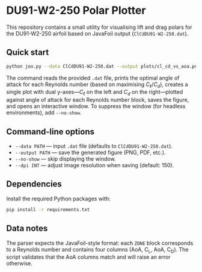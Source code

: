 # DU91-W2-250 Polar Plotter

This repository contains a small utility for visualising lift and drag polars for
the DU91-W2-250 airfoil based on JavaFoil output (`ClCdDU91-W2-250.dat`).

## Quick start

```bash
python joo.py --data ClCdDU91-W2-250.dat --output plots/cl_cd_vs_aoa.png
```

The command reads the provided `.dat` file, prints the optimal angle of attack
for each Reynolds number (based on maximising $C_\ell/C_d$), creates a single
plot with dual y-axes—$C_\ell$ on the left and $C_d$ on the right—plotted
against angle of attack for each Reynolds number block, saves the figure, and
opens an interactive window. To suppress the window (for headless
environments), add `--no-show`.

## Command-line options

- `--data PATH` &mdash; input `.dat` file (defaults to `ClCdDU91-W2-250.dat`).
- `--output PATH` &mdash; save the generated figure (PNG, PDF, etc.).
- `--no-show` &mdash; skip displaying the window.
- `--dpi INT` &mdash; adjust image resolution when saving (default: 150).

## Dependencies

Install the required Python packages with:

```bash
pip install -r requirements.txt
```

## Data notes

The parser expects the JavaFoil-style format: each `ZONE` block corresponds to a
Reynolds number and contains four columns (AoA, C<sub>L</sub>, AoA, C<sub>D</sub>). The
script validates that the AoA columns match and will raise an error otherwise.
